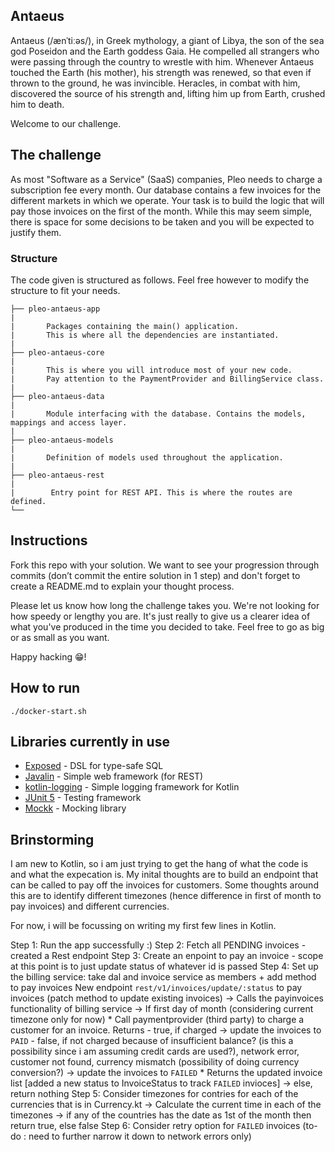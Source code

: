## Antaeus

Antaeus (/ænˈtiːəs/), in Greek mythology, a giant of Libya, the son of the sea god Poseidon and the Earth goddess Gaia. He compelled all strangers who were passing through the country to wrestle with him. Whenever Antaeus touched the Earth (his mother), his strength was renewed, so that even if thrown to the ground, he was invincible. Heracles, in combat with him, discovered the source of his strength and, lifting him up from Earth, crushed him to death.

Welcome to our challenge.

## The challenge

As most "Software as a Service" (SaaS) companies, Pleo needs to charge a subscription fee every month. Our database contains a few invoices for the different markets in which we operate. Your task is to build the logic that will pay those invoices on the first of the month. While this may seem simple, there is space for some decisions to be taken and you will be expected to justify them.

### Structure
The code given is structured as follows. Feel free however to modify the structure to fit your needs.
```
├── pleo-antaeus-app
|
|       Packages containing the main() application. 
|       This is where all the dependencies are instantiated.
|
├── pleo-antaeus-core
|
|       This is where you will introduce most of your new code.
|       Pay attention to the PaymentProvider and BillingService class.
|
├── pleo-antaeus-data
|
|       Module interfacing with the database. Contains the models, mappings and access layer.
|
├── pleo-antaeus-models
|
|       Definition of models used throughout the application.
|
├── pleo-antaeus-rest
|
|        Entry point for REST API. This is where the routes are defined.
└──
```

## Instructions
Fork this repo with your solution. We want to see your progression through commits (don’t commit the entire solution in 1 step) and don't forget to create a README.md to explain your thought process.

Please let us know how long the challenge takes you. We're not looking for how speedy or lengthy you are. It's just really to give us a clearer idea of what you've produced in the time you decided to take. Feel free to go as big or as small as you want.

Happy hacking 😁!

## How to run
```
./docker-start.sh
```

## Libraries currently in use
* [Exposed](https://github.com/JetBrains/Exposed) - DSL for type-safe SQL
* [Javalin](https://javalin.io/) - Simple web framework (for REST)
* [kotlin-logging](https://github.com/MicroUtils/kotlin-logging) - Simple logging framework for Kotlin
* [JUnit 5](https://junit.org/junit5/) - Testing framework
* [Mockk](https://mockk.io/) - Mocking library


## Brinstorming
I am new to Kotlin, so i am just trying to get the hang of what the code is and what the expecation is. My inital thoughts are to build an endpoint that can be called to pay off the invoices for customers. Some thoughts around this are to identify different timezones (hence difference in first of month to pay invoices) and different currencies.

For now, i will be focussing on writing my first few lines in Kotlin. 

Step 1: Run the app successfully :)
Step 2: Fetch all PENDING invoices - created a Rest endpoint
Step 3: Create an enpoint to pay an invoice - scope at this point is to just update status of whatever id is passed
Step 4: Set up the billing service: take dal and invoice service as members + add method to pay invoices
        New endpoint `rest/v1/invoices/update/:status` to pay invoices (patch method to update existing invoices)
          -> Calls the payinvoices functionality of billing service
            -> If first day of month (considering current timezone only for now)
              * Call paymentprovider (third party) to charge a customer for an invoice. Returns
                 - true, if charged
                    -> update the invoices to `PAID`
                 - false, if not charged because of insufficient balance? (is this a possibility since i am assuming credit cards are used?), network error,       customer not found, currency mismatch (possibility of doing currency conversion?)
                    -> update the invoices to `FAILED`
              * Returns the updated invoice list [added a new status to InvoiceStatus to track `FAILED` invioces]
            -> else, return nothing
Step 5: Consider timezones for contries for each of the currencies that is in Currency.kt 
        -> Calculate the current time in each of the timezones
        -> if any of the countries has the date as 1st of the month then return true, else false
Step 6: Consider retry option for `FAILED` invoices (to-do : need to further narrow it down to network errors only)